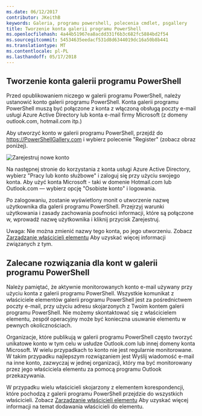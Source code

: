 ```yaml
---
ms.date: 06/12/2017
contributor: JKeithB
keywords: Galeria, programu powershell, polecenia cmdlet, psgallery
title: Tworzenie konta galerii programu PowerShell
ms.openlocfilehash: 4a44b51967ea8acdd331f6b3c682fc5884bd2f54
ms.sourcegitcommit: 54534635eedacf531d8d6344019dc16a50b8b441
ms.translationtype: MT
ms.contentlocale: pl-PL
ms.lasthandoff: 05/17/2018
---
```

## <a name="creating-a-powershell-gallery-account"></a>Tworzenie konta galerii programu PowerShell

Przed opublikowaniem niczego w galerii programu PowerShell, należy ustanowić konto galerii programu PowerShell.
Konta galerii programu PowerShell muszą być połączone z konta z włączoną obsługą poczty e-mail usługi Azure Active Directory lub konta e-mail firmy Microsoft (z domeny outlook.com, hotmail.com itp.)

Aby utworzyć konto w galerii programu PowerShell, przejdź do https://PowerShellGallery.com i wybierz polecenie "Register" (zobacz obraz poniżej).

![Zarejestruj nowe konto](../../Images/CreatingAccount-Register.png)

Na następnej stronie do korzystania z konta usługi Azure Active Directory, wybierz "Pracy lub konto służbowe" i zaloguj się przy użyciu swojego konta.
Aby użyć konta Microsoft - taki w domenie Hotmail.com lub Outlook.com — wybierz opcję "Osobiste konto" i logowania.

Po zalogowaniu, zostanie wyświetlony monit o utworzenie nazwę użytkownika dla galerii programu PowerShell.
Przejrzyj warunki użytkowania i zasady zachowania poufności informacji, które są połączone w, wprowadź nazwę użytkownika i kliknij przycisk Zarejestruj.

Uwaga: Nie można zmienić nazwy tego konta, po jego utworzeniu.
Zobacz [Zarządzanie właścicieli elementu](https://msdn.microsoft.com/powershell/gallery/psgallery/managing-item-owners) Aby uzyskać więcej informacji związanych z tym.

## <a name="recommended-practices-for-powershell-gallery-accounts"></a>Zalecane rozwiązania dla kont w galerii programu PowerShell

Należy pamiętać, że aktywnie monitorowanych konto e-mail używany przy użyciu konta z galerii programu PowerShell.
Wszystkie komunikat z właściciele elementów galerii programu PowerShell jest za pośrednictwem poczty e-mail, przy użyciu adresu skojarzonych z Twoim kontem galerii programu PowerShell.
Nie możemy skontaktować się z właścicielem elementu, zespół operacyjny może być konieczna usuwanie elementu w pewnych okolicznościach.

Organizacje, które publikują w galerii programu PowerShell często tworzyć unikatowe konto w tym celu w usłudze Outlook.com lub innej domeny konta Microsoft.
W wielu przypadkach to konto nie jest regularnie monitorowane.
W takim przypadku najlepszym rozwiązaniem jest Wyślij wiadomość e-mail na inne konto, zazwyczaj w jednej organizacji, który ma być monitorowany przez jego właściciela elementu za pomocą programu Outlook przekazywania.

W przypadku wielu właścicieli skojarzony z elementem korespondencji, które pochodzą z galerii programu PowerShell przejdzie do wszystkich właścicieli.
Zobacz [Zarządzanie właścicieli elementu](https://msdn.microsoft.com/powershell/gallery/psgallery/managing-item-owners) Aby uzyskać więcej informacji na temat dodawania właścicieli do elementu.